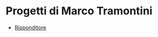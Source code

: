 # Progetti di Marco Tramontini
- [Risponditore](https://github.com/zuccante/5ID/tree/marco.tramontini/Risponditore)
